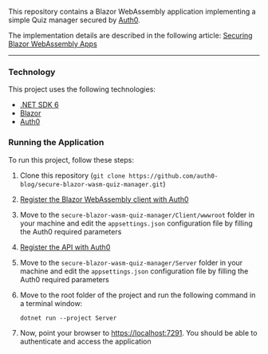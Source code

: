 This repository contains a Blazor WebAssembly application implementing a simple Quiz manager secured by [Auth0](https://auth0.com/).

The implementation details are described in the following article: [Securing Blazor WebAssembly Apps](https://auth0.com/blog/securing-blazor-webassembly-apps/)

---
### Technology

This project uses the following technologies:

- [.NET SDK 6](https://dotnet.microsoft.com/download/dotnet-core/6.0)
- [Blazor](https://dotnet.microsoft.com/apps/aspnet/web-apps/blazor)
- [Auth0](https://auth0.com/)

### Running the Application

To run this project, follow these steps:

1. Clone this repository (`git clone https://github.com/auth0-blog/secure-blazor-wasm-quiz-manager.git`)

2. [Register the Blazor WebAssembly client with Auth0](https://auth0.com/blog/securing-blazor-webassembly-apps/#Registering-the-Blazor-WASM-App-with-Auth0)

3. Move to the `secure-blazor-wasm-quiz-manager/Client/wwwroot`  folder in your machine and edit the `appsettings.json` configuration file by filling the Auth0 required parameters

4. [Register the API with Auth0](https://auth0.com/blog/securing-blazor-webassembly-apps/#Securing-the-API-with-Auth0)

5. Move to the `secure-blazor-wasm-quiz-manager/Server`  folder in your machine and edit the `appsettings.json` configuration file by filling the Auth0 required parameters

6. Move to the root folder of the project and run the following command in a terminal window:

   ```shell
   dotnet run --project Server
   ```

7. Now, point your browser to [https://localhost:7291](https://localhost:7291/). You should be able to authenticate and access the application

